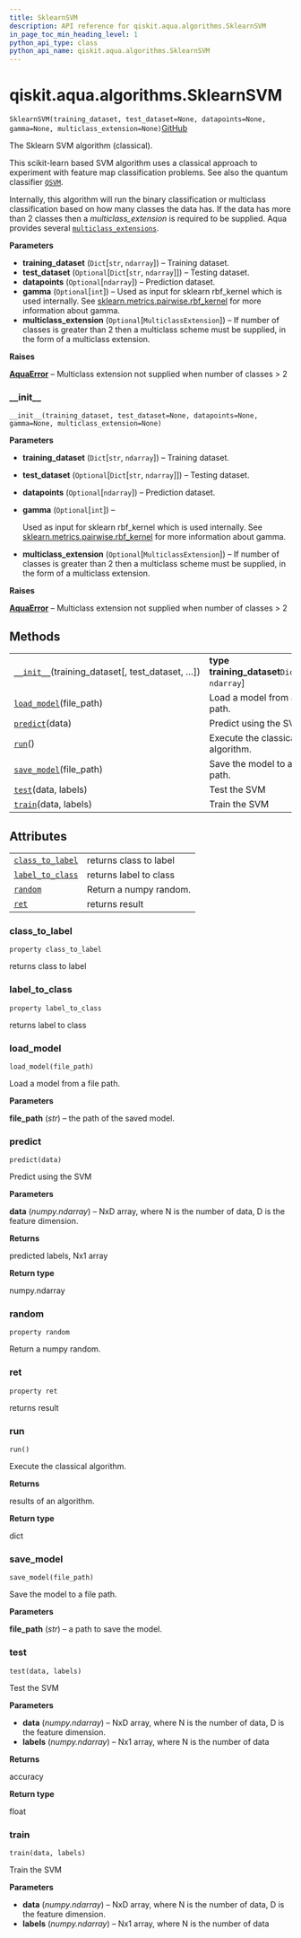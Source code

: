```yaml
---
title: SklearnSVM
description: API reference for qiskit.aqua.algorithms.SklearnSVM
in_page_toc_min_heading_level: 1
python_api_type: class
python_api_name: qiskit.aqua.algorithms.SklearnSVM
---
```


<span id="qiskit-aqua-algorithms-sklearnsvm" />

# qiskit.aqua.algorithms.SklearnSVM

<span id="qiskit.aqua.algorithms.SklearnSVM" />

`SklearnSVM(training_dataset, test_dataset=None, datapoints=None, gamma=None, multiclass_extension=None)`[GitHub](https://github.com/qiskit-community/qiskit-aqua/tree/stable/0.8/qiskit/aqua/algorithms/classifiers/sklearn_svm/sklearn_svm.py "view source code")

The Sklearn SVM algorithm (classical).

This scikit-learn based SVM algorithm uses a classical approach to experiment with feature map classification problems. See also the quantum classifier [`QSVM`](qiskit.aqua.algorithms.QSVM "qiskit.aqua.algorithms.QSVM").

Internally, this algorithm will run the binary classification or multiclass classification based on how many classes the data has. If the data has more than 2 classes then a *multiclass\_extension* is required to be supplied. Aqua provides several [`multiclass_extensions`](qiskit.aqua.components.multiclass_extensions#module-qiskit.aqua.components.multiclass_extensions "qiskit.aqua.components.multiclass_extensions").

**Parameters**

*   **training\_dataset** (`Dict`\[`str`, `ndarray`]) – Training dataset.
*   **test\_dataset** (`Optional`\[`Dict`\[`str`, `ndarray`]]) – Testing dataset.
*   **datapoints** (`Optional`\[`ndarray`]) – Prediction dataset.
*   **gamma** (`Optional`\[`int`]) – Used as input for sklearn rbf\_kernel which is used internally. See [sklearn.metrics.pairwise.rbf\_kernel](https://scikit-learn.org/stable/modules/generated/sklearn.metrics.pairwise.rbf_kernel.html) for more information about gamma.
*   **multiclass\_extension** (`Optional`\[`MulticlassExtension`]) – If number of classes is greater than 2 then a multiclass scheme must be supplied, in the form of a multiclass extension.

**Raises**

[**AquaError**](qiskit.aqua.AquaError "qiskit.aqua.AquaError") – Multiclass extension not supplied when number of classes > 2

### \_\_init\_\_

<span id="qiskit.aqua.algorithms.SklearnSVM.__init__" />

`__init__(training_dataset, test_dataset=None, datapoints=None, gamma=None, multiclass_extension=None)`

**Parameters**

*   **training\_dataset** (`Dict`\[`str`, `ndarray`]) – Training dataset.

*   **test\_dataset** (`Optional`\[`Dict`\[`str`, `ndarray`]]) – Testing dataset.

*   **datapoints** (`Optional`\[`ndarray`]) – Prediction dataset.

*   **gamma** (`Optional`\[`int`]) –

    Used as input for sklearn rbf\_kernel which is used internally. See [sklearn.metrics.pairwise.rbf\_kernel](https://scikit-learn.org/stable/modules/generated/sklearn.metrics.pairwise.rbf_kernel.html) for more information about gamma.

*   **multiclass\_extension** (`Optional`\[`MulticlassExtension`]) – If number of classes is greater than 2 then a multiclass scheme must be supplied, in the form of a multiclass extension.

**Raises**

[**AquaError**](qiskit.aqua.AquaError "qiskit.aqua.AquaError") – Multiclass extension not supplied when number of classes > 2

## Methods

|                                                                                                                                                |                                                     |
| ---------------------------------------------------------------------------------------------------------------------------------------------- | --------------------------------------------------- |
| [`__init__`](#qiskit.aqua.algorithms.SklearnSVM.__init__ "qiskit.aqua.algorithms.SklearnSVM.__init__")(training\_dataset\[, test\_dataset, …]) | **type training\_dataset**`Dict`\[`str`, `ndarray`] |
| [`load_model`](#qiskit.aqua.algorithms.SklearnSVM.load_model "qiskit.aqua.algorithms.SklearnSVM.load_model")(file\_path)                       | Load a model from a file path.                      |
| [`predict`](#qiskit.aqua.algorithms.SklearnSVM.predict "qiskit.aqua.algorithms.SklearnSVM.predict")(data)                                      | Predict using the SVM                               |
| [`run`](#qiskit.aqua.algorithms.SklearnSVM.run "qiskit.aqua.algorithms.SklearnSVM.run")()                                                      | Execute the classical algorithm.                    |
| [`save_model`](#qiskit.aqua.algorithms.SklearnSVM.save_model "qiskit.aqua.algorithms.SklearnSVM.save_model")(file\_path)                       | Save the model to a file path.                      |
| [`test`](#qiskit.aqua.algorithms.SklearnSVM.test "qiskit.aqua.algorithms.SklearnSVM.test")(data, labels)                                       | Test the SVM                                        |
| [`train`](#qiskit.aqua.algorithms.SklearnSVM.train "qiskit.aqua.algorithms.SklearnSVM.train")(data, labels)                                    | Train the SVM                                       |

## Attributes

|                                                                                                                          |                        |
| ------------------------------------------------------------------------------------------------------------------------ | ---------------------- |
| [`class_to_label`](#qiskit.aqua.algorithms.SklearnSVM.class_to_label "qiskit.aqua.algorithms.SklearnSVM.class_to_label") | returns class to label |
| [`label_to_class`](#qiskit.aqua.algorithms.SklearnSVM.label_to_class "qiskit.aqua.algorithms.SklearnSVM.label_to_class") | returns label to class |
| [`random`](#qiskit.aqua.algorithms.SklearnSVM.random "qiskit.aqua.algorithms.SklearnSVM.random")                         | Return a numpy random. |
| [`ret`](#qiskit.aqua.algorithms.SklearnSVM.ret "qiskit.aqua.algorithms.SklearnSVM.ret")                                  | returns result         |

### class\_to\_label

<span id="qiskit.aqua.algorithms.SklearnSVM.class_to_label" />

`property class_to_label`

returns class to label

### label\_to\_class

<span id="qiskit.aqua.algorithms.SklearnSVM.label_to_class" />

`property label_to_class`

returns label to class

### load\_model

<span id="qiskit.aqua.algorithms.SklearnSVM.load_model" />

`load_model(file_path)`

Load a model from a file path.

**Parameters**

**file\_path** (*str*) – the path of the saved model.

### predict

<span id="qiskit.aqua.algorithms.SklearnSVM.predict" />

`predict(data)`

Predict using the SVM

**Parameters**

**data** (*numpy.ndarray*) – NxD array, where N is the number of data, D is the feature dimension.

**Returns**

predicted labels, Nx1 array

**Return type**

numpy.ndarray

### random

<span id="qiskit.aqua.algorithms.SklearnSVM.random" />

`property random`

Return a numpy random.

### ret

<span id="qiskit.aqua.algorithms.SklearnSVM.ret" />

`property ret`

returns result

### run

<span id="qiskit.aqua.algorithms.SklearnSVM.run" />

`run()`

Execute the classical algorithm.

**Returns**

results of an algorithm.

**Return type**

dict

### save\_model

<span id="qiskit.aqua.algorithms.SklearnSVM.save_model" />

`save_model(file_path)`

Save the model to a file path.

**Parameters**

**file\_path** (*str*) – a path to save the model.

### test

<span id="qiskit.aqua.algorithms.SklearnSVM.test" />

`test(data, labels)`

Test the SVM

**Parameters**

*   **data** (*numpy.ndarray*) – NxD array, where N is the number of data, D is the feature dimension.
*   **labels** (*numpy.ndarray*) – Nx1 array, where N is the number of data

**Returns**

accuracy

**Return type**

float

### train

<span id="qiskit.aqua.algorithms.SklearnSVM.train" />

`train(data, labels)`

Train the SVM

**Parameters**

*   **data** (*numpy.ndarray*) – NxD array, where N is the number of data, D is the feature dimension.
*   **labels** (*numpy.ndarray*) – Nx1 array, where N is the number of data


